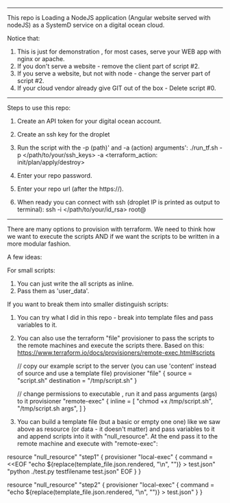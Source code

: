 ----------------------------------------

This repo is Loading a NodeJS application (Angular website served with nodeJS) as a SystemD service on a digital ocean cloud.

Notice that:
1. This is just for demonstration , for most cases, serve your WEB app with nginx or apache.
2. If you don't serve a website - remove the client part of script #2.
3. If you serve a website, but not with node - change the server part of script #2.
4. If your cloud vendor already give GIT out of the box - Delete script #0.

----------------------------------------

Steps to use this repo:

1. Create an API token for your digital ocean account.

2. Create an ssh key for the droplet

3. Run the script with the -p (path)' and -a (action) arguments':
./run_tf.sh -p </path/to/your/ssh_keys> -a <terraform_action: init/plan/apply/destroy>

4. Enter your repo password.

5. Enter your repo url (after the https://).

6. When ready you can connect with ssh (droplet IP is printed as output to terminal):
ssh -i </path/to/your/id_rsa> root@<droplet-public-ip>


----------------------------------------

There are many options to provision with terraform.
We need to think how we want to execute the scripts AND if we want the scripts to be written in a more modular fashion.

A few ideas:

For small scripts:
1. You can just write the all scripts as inline.
2. Pass them as 'user_data'.

If you want to break them into smaller distinguish scripts:

1. You can try what I did in this repo - break into template files and pass variables to it.
2. You can also use the terraform "file" provisioner to pass the scripts to the remote machines and execute the scripts there.
   Based on this:
   https://www.terraform.io/docs/provisioners/remote-exec.html#scripts

    // copy our example script to the server (you can use 'content' instead of source and use a template file)
    provisioner "file" {
      source      = "script.sh"
      destination = "/tmp/script.sh"
    }

    // change permissions to executable , run it and pass arguments (args) to it
    provisioner "remote-exec" {
      inline = [
        "chmod +x /tmp/script.sh",
        "/tmp/script.sh args",
      ]
    }

3. You can build a template file (but a basic or empty one one) like we saw above as resource (or data - it doesn't matter) and pass variables to it and append scripts into it with "null_resource".
   At the end pass it to the remote machine and execute with "remote-exec":


resource "null_resource" "step1" {
  provisioner "local-exec" {
   command = <<EOF
       "echo ${replace(template_file.json.rendered, "\n", "")} > test.json"
       "python ./test.py testfilename test.json"
   EOF
  }
}

resource "null_resource" "step2" {
  provisioner "local-exec" {
   command = "echo ${replace(template_file.json.rendered, "\n", "")} > test.json"
  }
}





